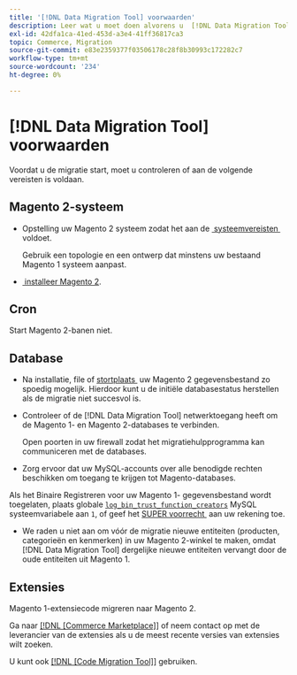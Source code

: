 ```yaml
---
title: '[!DNL Data Migration Tool] voorwaarden'
description: Leer wat u moet doen alvorens u  [!DNL Data Migration Tool]  begint te gebruiken om gegevens tussen Magento 1 en Magento 2 over te brengen.
exl-id: 42dfa1ca-41ed-453d-a3e4-41ff36817ca3
topic: Commerce, Migration
source-git-commit: e83e2359377f03506178c28f8b30993c172282c7
workflow-type: tm+mt
source-wordcount: '234'
ht-degree: 0%

---
```


# [!DNL Data Migration Tool] voorwaarden

Voordat u de migratie start, moet u controleren of aan de volgende vereisten is voldaan.

## Magento 2-systeem

* Opstelling uw Magento 2 systeem zodat het aan de [&#x200B; systeemvereisten &#x200B;](../../installation/system-requirements.md) voldoet.

  Gebruik een topologie en een ontwerp dat minstens uw bestaand Magento 1 systeem aanpast.

* [&#x200B; installeer Magento 2 &#x200B;](../../installation/overview.md).

## Cron

Start Magento 2-banen niet.

## Database

* Na installatie, file of [&#x200B; stortplaats &#x200B;](https://dev.mysql.com/doc/refman/8.0/en/mysqldump.html) uw Magento 2 gegevensbestand zo spoedig mogelijk. Hierdoor kunt u de initiële databasestatus herstellen als de migratie niet succesvol is.

* Controleer of de [!DNL Data Migration Tool] netwerktoegang heeft om de Magento 1- en Magento 2-databases te verbinden.

  Open poorten in uw firewall zodat het migratiehulpprogramma kan communiceren met de databases.

* Zorg ervoor dat uw MySQL-accounts over alle benodigde rechten beschikken om toegang te krijgen tot Magento-databases.

Als het Binaire Registreren voor uw Magento 1- gegevensbestand wordt toegelaten, plaats globale [`log_bin_trust_function_creators` &#x200B;](https://dev.mysql.com/doc/refman/5.7/en/server-system-variables.html#sysvar_log_bin_trust_function_creators) MySQL systeemvariabele aan `1`, of geef het [&#x200B; SUPER voorrecht &#x200B;](https://dev.mysql.com/doc/refman/5.7/en/privileges-provided.html#priv_super) aan uw rekening toe.

* We raden u niet aan om vóór de migratie nieuwe entiteiten (producten, categorieën en kenmerken) in uw Magento 2-winkel te maken, omdat [!DNL Data Migration Tool] dergelijke nieuwe entiteiten vervangt door de oude entiteiten uit Magento 1.

## Extensies

Magento 1-extensiecode migreren naar Magento 2.

Ga naar [[!DNL [Commerce Marketplace]]](https://marketplace.magento.com/) of neem contact op met de leverancier van de extensies als u de meest recente versies van extensies wilt zoeken.

U kunt ook [[!DNL [Code Migration Tool]]](https://github.com/magento-commerce/code-migration/blob/develop/README.md) gebruiken.
